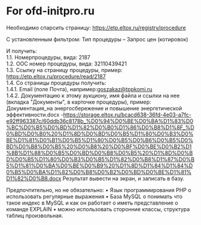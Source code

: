 # For ofd-initpro.ru

Необходимо спарсить страницу: https://etp.eltox.ru/registry/procedure

С установленным фильтром: Тип процедуры – Запрос цен (котировок)

И получить:  
1.1.	Номерпроцедуры, вида: 2187  
1.2.	ООС номер процедуры, вида: 32110439421  
1.3.	Ссылку на страницу процедуры, пример: https://etp.eltox.ru/procedure/read/2187  
1.4.	Со страницы процедуры получить:  
1.4.1.	Email (поле Почта), например:goszakaz@tppkomi.ru  
1.4.2.	Документацию к этому аукциону, имя файла и ссылки на нее (вкладка "Документы", в карточке процедуры), пример:  
Документация_на энергосбережение и повышение энергетической эффективности.docx -https://storage.eltox.ru/bcacd638-36fd-4e03-a7fc-e92ff963387c/60ddb36c8178b_%D0%94%D0%BE%D0%BA%D1%83%D0%BC%D0%B5%D0%BD%D1%82%D0%B0%D1%86%D0%B8%D1%8F_%D0%BD%D0%B0%20%D1%8D%D0%BD%D0%B5%D1%80%D0%B3%D0%BE%D1%81%D0%B1%D0%B5%D1%80%D0%B5%D0%B6%D0%B5%D0%BD%D0%B8%D0%B5%20%D0%B8%20%D0%BF%D0%BE%D0%B2%D1%8B%D1%88%D0%B5%D0%BD%D0%B8%D0%B5%20%D1%8D%D0%BD%D0%B5%D1%80%D0%B3%D0%B5%D1%82%D0%B8%D1%87%D0%B5%D1%81%D0%BA%D0%BE%D0%B9%20%D1%8D%D1%84%D1%84%D0%B5%D0%BA%D1%82%D0%B8%D0%B2%D0%BD%D0%BE%D1%81%D1%82%D0%B8.docx
Результат вывести на экран, и записать в базу.

Предпочтительно, но не обязательно:
•	Язык программирования PHP
o	использовать регулярные выражения
•	База MySQL
o	понимать что такое индекс в MySQL и как он работает
o	иметь представление о команде EXPLAIN
•	можно использовать сторонние классы, структура таблиц произвольная.
